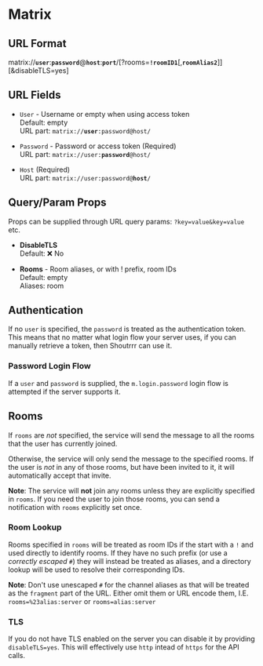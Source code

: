 # Matrix

## URL Format

<span class="bk">matrix://**`user`**:**`password`**@**`host`**:**`port`**/[?rooms=**`!roomID1`**[,**`roomAlias2`**]][&disableTLS=yes]</span>

## URL Fields

- `User` - Username or empty when using access token<br>
  Default: empty<br>
  URL part: <code>matrix://<strong>user</strong>:password@host/</code>

- `Password` - Password or access token (Required)<br>
  URL part: <code>matrix://user:<strong>password</strong>@host/</code>

- `Host` (Required)<br>
  URL part: <code>matrix://user:password@<strong>host</strong>/</code>

## Query/Param Props

Props can be supplied through URL query params: `?key=value&key=value` etc.

- **DisableTLS**<br>
  Default: ❌ No

- **Rooms** - Room aliases, or with ! prefix, room IDs<br>
  Default: empty<br>
  Aliases: room

## Authentication

If no `user` is specified, the `password` is treated as the authentication token. This means that no matter what login
flow your server uses, if you can manually retrieve a token, then Shoutrrr can use it.

### Password Login Flow

If a `user` and `password` is supplied, the `m.login.password` login flow is attempted if the server supports it.

## Rooms

If `rooms` are _not_ specified, the service will send the message to all the rooms that the user has currently joined.

Otherwise, the service will only send the message to the specified rooms. If the user is _not_ in any of those rooms,
but have been invited to it, it will automatically accept that invite.

**Note**: The service will **not** join any rooms unless they are explicitly specified in `rooms`. If you need the user
to join those rooms, you can send a notification with `rooms` explicitly set once.

### Room Lookup

Rooms specified in `rooms` will be treated as room IDs if the start with a `!` and used directly to identify rooms. If
they have no such prefix (or use a _correctly escaped_ `#`) they will instead be treated as aliases, and a directory
lookup will be used to resolve their corresponding IDs.

**Note**: Don't use unescaped `#` for the channel aliases as that will be treated as the `fragment` part of the URL.
Either omit them or URL encode them, I.E. `rooms=%23alias:server` or `rooms=alias:server`

### TLS

If you do not have TLS enabled on the server you can disable it by providing `disableTLS=yes`. This will effectively
use `http` intead of `https` for the API calls.
